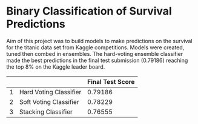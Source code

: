 # Binary Classification of Survival Predictions
Aim of this project was to build models to make predictions on the survival for the titanic data set from Kaggle competitions. Models were created, tuned then combed in ensembles. The hard-voting ensemble classifier made the best predictions in the final test submission (0.79186) reaching the top 8% on the Kaggle leader board. 
 
|   |                        | Final Test Score |
|---|------------------------|------------------|
| 1 | Hard Voting Classifier | 0.79186          |
| 2 | Soft Voting Classifier | 0.78229          |
| 3 | Stacking Classifier    | 0.76555          |
